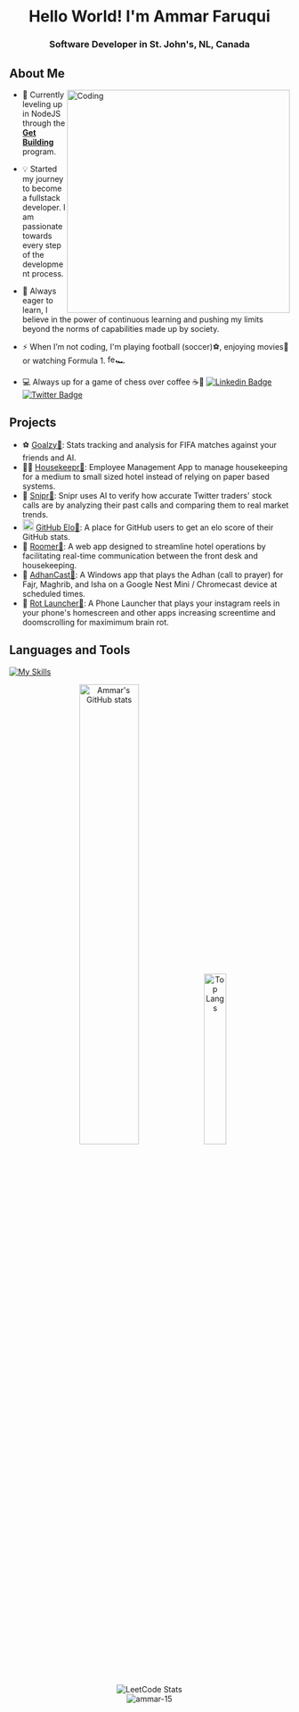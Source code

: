 <h1 align="center">Hello World! I'm Ammar Faruqui</h1>  
<h3 align="center">Software Developer in St. John's, NL, Canada</h3>

## About Me
<img align="right" style="margin: 20px border-radius:10px;" alt="Coding" width="400" src="https://github.com/user-attachments/assets/ea7edfeb-691f-4099-8edf-ea80230b1917">

- 🚀 Currently leveling up in NodeJS through the [**Get Building**](https://app.getcoding.ca/reviews/mohammed-ammar-faruqui/) program.
  
- 💡 Started my journey to become a fullstack developer. I am passionate towards every step of the development process.
  
- 🧠 Always eager to learn, I believe in the power of continuous learning and pushing my limits beyond the norms of capabilities made up by society.

- ⚡ When I’m not coding, I'm playing football (soccer)⚽, enjoying movies🍿 or watching Formula 1. <a href="https://emoji.gg/emoji/ferrari"><img src="https://cdn3.emoji.gg/emojis/ferrari.png" width="14px" height="16px" alt="ferrari"></a>🏎️

- 💻 Always up for a game of chess over coffee ☕️🫶   [![Linkedin Badge](https://img.shields.io/badge/LinkedIn-0077B5?style=for-the-badge&logo=linkedin&logoColor=white)](https://www.linkedin.com/in/ammarfaruqui/)
  [![Twitter Badge](https://img.shields.io/badge/X-000000?style=for-the-badge&logo=x&logoColor=white)](https://x.com/ammar_tsx/highlights)


## Projects

- ⚽ [Goalzy🔗](https://github.com/ammar-15/fifa-tracker-frontend): Stats tracking and analysis for FIFA matches against your friends and AI.
- 👨‍💻 [Housekeepr🔗](https://housekeepr.vercel.app/): Employee Management App to manage housekeeping for a medium to small sized hotel instead of relying on paper based systems.
- 🔫 [Snipr🔗](https://github.com/ammar-15/snipr/): Snipr uses AI to verify how accurate Twitter traders' stock calls are by analyzing their past calls and comparing them to real market trends.
- <img src="https://github.com/user-attachments/assets/12043846-5995-41e3-a6f2-693aa19f4eb8" alt="react" width="20" margin='0'/> [GitHub Elo🔗](https://githubelo.web.app/): A place for GitHub users to get an elo score of their GitHub stats.
- 🏨 [Roomer🔗](https://roomer1-demo.web.app/): A web app designed to streamline hotel operations by facilitating real-time communication between the front desk and housekeeping.
- 🌙 [AdhanCast🔗](https://github.com/ammar-15/AdhanCast): A Windows app that plays the Adhan (call to prayer) for Fajr, Maghrib, and Isha on a Google Nest Mini / Chromecast device at scheduled times.
- 📱 [Rot Launcher🔗](https://github.com/PranayBolem/InstaReelsLauncher): A Phone Launcher that plays your instagram reels in your phone's homescreen and other apps increasing screentime and doomscrolling for maximimum brain rot.


## Languages and Tools

<p align="left">

  [![My Skills](https://skillicons.dev/icons?i=react,ts,nodejs,js,tailwind,py,flask,sqlite,firebase,html,express,postman,bootstrap,css)](https://skillicons.dev)
 
</p>


<div align="center">
  <img src="https://github-readme-stats.vercel.app/api?username=ammar-15&show_icons=true&theme=synthwave" alt="Ammar's GitHub stats" width="46%"/>
  <img src="https://github-readme-stats.vercel.app/api/top-langs?username=ammar-15&show_icons=true&theme=tokyonight&locale=en&layout=compact" alt="Top Langs" width="28%"/>
</div>

<div align="center">
  <img src="https://leetcard.jacoblin.cool/ammukuul15?theme=dark&ext=activity" alt="LeetCode Stats" />
</div>
<div align="center">
  <img align="center" src="https://streak-stats.demolab.com?user=ammar-15&theme=merko" alt="ammar-15" />
</div>
